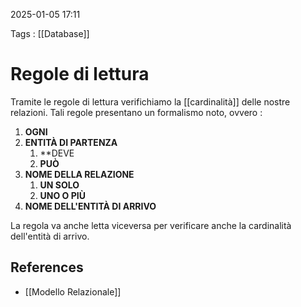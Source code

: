 2025-01-05 17:11

Tags : [[Database]]

# Regole di lettura

Tramite le regole di lettura verifichiamo la [[cardinalità]] delle nostre relazioni.
Tali regole presentano un formalismo noto, ovvero : 

1. **OGNI**
2. **ENTITÀ DI PARTENZA**
	1. **DEVE
	2. **PUÒ**
4. **NOME DELLA RELAZIONE**
	1. **UN SOLO**
	2. **UNO O PIÙ**
3. **NOME DELL'ENTITÀ DI ARRIVO**

La regola va anche letta viceversa per verificare anche la cardinalità dell'entità di arrivo.
## References

- [[Modello Relazionale]]
